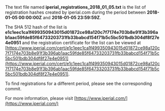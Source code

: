 The text file named **iperial_registrations_2018_01_05.txt** is the list of registration hashes created by iperial.com during the period between **2018-01-05 00:00:00Z** and **2018-01-05 23:59:59Z**.

The SHA 512 hash of the list is **e1c1eec1ca1f499350943015d01872ce98a120c7f7174e703b8e91f3b396ab1aac59fde85f64733203731fb33babcd154f71b5c5bc501bdb304df8f27e4e0951** and the registration certificate for the list can be viewed at [https://www.iperial.com/cert/e1c1eec1ca1f499350943015d01872ce98a120c7f7174e703b8e91f3b396ab1aac59fde85f64733203731fb33babcd154f71b5c5bc501bdb304df8f27e4e0951](https://www.iperial.com/cert/e1c1eec1ca1f499350943015d01872ce98a120c7f7174e703b8e91f3b396ab1aac59fde85f64733203731fb33babcd154f71b5c5bc501bdb304df8f27e4e0951).

To find registrations for a different period, please see the corresponding commit.

For more information, please visit [https://www.iperial.com/](https://www.iperial.com/)
